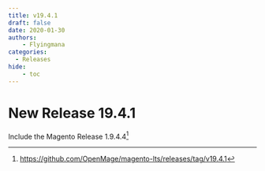 ```yaml
---
title: v19.4.1
draft: false
date: 2020-01-30
authors:
    - Flyingmana
categories:
  - Releases
hide:
    - toc
---
```


# New Release 19.4.1

Include the Magento Release 1.9.4.4[^1]

<!-- more -->

[^1]: https://github.com/OpenMage/magento-lts/releases/tag/v19.4.1
